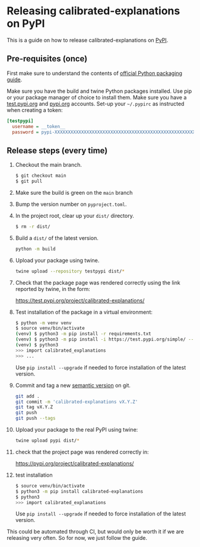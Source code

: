 Releasing calibrated-explanations on PyPI
=========================================

This is a guide on how to release calibrated-explanations on [PyPI].


## Pre-requisites (once)

First make sure to understand the contents of [official Python packaging guide].

[official Python packaging guide]: https://packaging.python.org/en/latest/tutorials/packaging-projects/

Make sure you have the build and twine Python packages installed.
Use pip or your package manager of choice to install them.
Make sure you have a [test.pypi.org] and [pypi.org] accounts.
Set-up your `~/.pypirc` as instructed when creating a token:

```ini
[testpypi]
  username = __token__
  password = pypi-XXXXXXXXXXXXXXXXXXXXXXXXXXXXXXXXXXXXXXXXXXXXXXXXXXXXXXXXXXXX
```

## Release steps (every time)

1. Checkout the main branch.

	```bash
	$ git checkout main
	$ git pull
	```

2. Make sure the build is green on the `main` branch

3. Bump the version number on `pyproject.toml`.

4. In the project root, clear up your `dist/` directory.

	```bash
	$ rm -r dist/
	```

5. Build a `dist/` of the latest version.

	```bash
	python -m build
	```

6. Upload your package using twine.

	```bash
	twine upload --repository testpypi dist/*
	```

7. Check that the package page was rendered correctly
   using the link reported by twine, in the form:

	https://test.pypi.org/project/calibrated-explanations/

8. Test installation of the package in a virtual environment:

	```bash
	$ python -m venv venv
	$ source venv/bin/activate
	(venv) $ python3 -m pip install -r requirements.txt
	(venv) $ python3 -m pip install -i https://test.pypi.org/simple/ --no-deps calibrated-explanations
	(venv) $ python3
	>>> import calibrated_explanations
	>>> ...
	```

	Use `pip install --upgrade` if needed to force installation of the latest version.

9. Commit and tag a new [semantic version] on git.

	```bash
	git add .
	git commit -m 'calibrated-explanations vX.Y.Z'
	git tag vX.Y.Z
	git push
	git push --tags
	```

10. Upload your package to the real PyPI using twine:

	```bash
	twine upload pypi dist/*
	```

11. check that the project page was rendered correctly in:

	https://pypi.org/project/calibrated-explanations/

12. test installation

	```bash
	$ source venv/bin/activate
	$ python3 -m pip install calibrated-explanations
	$ python3
	>>> import calibrated_explanations
	```

	Use `pip install --upgrade` if needed to force installation of the latest version.

This could be automated through CI,
but would only be worth it if we are releasing very often.
So for now, we just follow the guide.

[semantic version]: https://semver.org/
[test.pypi.org]: https://test.pypi.org/
[pypi.org]: https://pypi.org/
[PyPI]: https://pypi.org/
